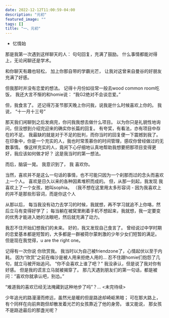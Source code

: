 ```yaml
---
date: 2022-12-12T11:00:59-04:00
description: "元初"
featured_image: ""
tags: []
title: "一、元初"
---
```


* 忆情始 

那是我第一次遇到这样聊天的人：
 句句回复，充满了鼓励。
  什么事情都能对得上，无论闲聊还是学术。

和你聊天有趣也轻松，
加上你那自带的学霸光芒，
让我对这曾来自曼谷的好朋友充满了好感。

但我那时并没有恋爱的想法。
记得十月份如往常一般去wood common room吃饭，
我还大言不惭的和homie说：
“我G2绝对不会谈恋爱。”

但，我食言了。
还记得万圣节那天晚上你问我，说我是什么时候喜欢上你的。
我说，
“十一月十三号”

那天我们闲聊到之后发病完，你问我我想去做什么项目。
以为你只是礼貌性地询问，但没想到介绍完迎来的确实你长篇的回复。
有夸奖，有看法，亦有项目中存在的不足。
我最缺的就是对于不足的批判，而你当时的回复便一下震撼到我了。
在印象中，你是一个充实的人，我也时常羡慕你的时间管理，感叹你曾经做过的无数事情。
像这样充实的人，竟闲下心仔细地认真地帮助我想要把那项目变得更好，我应该如何做才好？
这是我当时的第一想法。

而后，脑袋一晃。
我意识到了，
我 喜欢你。

当然，喜欢并不是这么一句话的事情，也不可能只因为一个刹那而过的念头而喜欢上一个人。
喜欢是日久以来的各种因素堆积而成的。
但，从那一刻起，我发现 我喜欢上了一个女孩，她叫sophia。
（我不想在这里用太多形容词 - 因为我喜欢上的并不是那些形容词，而是你这个人

从那以后，
每当我没有动力去学习的时候，我就想，再不学习就追不上你咯，然后立马有变得好学了；
每当躺在被窝里刷着手机不想起来，我就想，我一定要变的优秀才能进入她的法眼吧，然后就充满了动力。

我忍不住开始幻想我们的未来。
好的，我又发现自己食言了。
曾经说过中学时期的恋爱基本都是短暂的，大多都是一群被荷尔蒙刺激的少年少女们短暂的满足。
但是现在我觉得，u are the right one。

记得有一次你说 你欣赏我。
我当时以为自己被friendzone了，心情起伏以至于内耗。
因为“欣赏”之前在梅沙是被人用来拒绝人用的…
忍不住跟homie们抱怨了几句，就立马被开始追问。
“你不会喜欢上谁了吧？”
我没承认，但是说了我对你有好感。
但是我的谎言立马就被揭穿了。
那几天遇到朋友们的第一句话，都是被问：“喜欢你就承认吧，别怂。”

“难道我的喜欢已经无法掩藏到这种地步了吗”？…
<未完待续>

少年追光的路漫漫而修远，虽然光是暖的但是路途却崎岖黑暗；
可在那大路上，有个同样在向前奔跑但却散发着光芒的女孩靠近了他的身旁。
谁又能说，
那女孩不是路途最后的那盏光呢？
